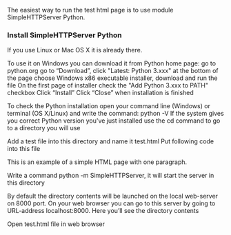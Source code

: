 The easiest way to run the test html page is to use module SimpleHTTPServer Python.

### **Install SimpleHTTPServer Python**

If you use Linux or Mac OS X it is already there.

To use it on Windows you can download it from Python home page:
go to python.org
go to “Download”, click "Latest: Python 3.xxx"
at the bottom of the page choose Windows x86 executable installer, download and run the file
On the first page of installer check the "Add Python 3.xxx to PATH" checkbox 
Click “Install” 
Click “Close” when installation is finished

To check the Python installation open your command line (Windows) or terminal (OS X/Linux) and write the command: python -V
If the system gives you correct Python version you've just installed use the cd command to go to a directory you will use


Add a test file into this directory and name it test.html
Put following code into this file
<!DOCTYPE html>
<html>
<head>
<title>Example</title>
</head>
<body>
<p>This is an example of a simple HTML page with one paragraph.</p>
</body>
</html>



Write a command python -m SimpleHTTPServer, it will start the server in this directory

 

By default the directory contents will be launched on the local web-server on 8000 port. On your web browser you can go to this server by going to  URL-address localhost:8000. Here you’ll see the directory contents



Open test.html file in web browser

